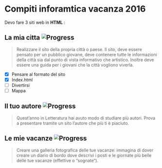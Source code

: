 Compiti inforamtica vacanza 2016
================================

Devo fare 3 siti web in **HTML** :

## La mia citta ![Progress](http://progressed.io/bar/67?title=progress)

> Realizzare il sito della propria città o paese. Il sito, deve essere pensato per un pubblico giovane, deve
contenere tutte le informazioni della città sia dal punto di vista informativo che artistico. Inoltre deve
essere una guida per i giovani che la città vogliono viverla.

- [x] Pensare al formato del sito
- [x] Index.html
- [ ] Divertirsi
- [ ] Mappa

## Il tuo autore ![Progress](http://progressed.io/bar/0?title=progress)

> Quest’anno in Letteratura hai avuto modo di studiare più autori. Prova a presentare tramite un sito
l’autore che più ti è piaciuto.

## Le mie vacanze ![Progress](http://progressed.io/bar/0?title=progress)

> Creare una galleria fotografica delle tue vacanze: immagina di dover creare un diario di bordo dove descrivi
i posti e le giornate più belle delle tue vacanze (effettive o “sognate“).
